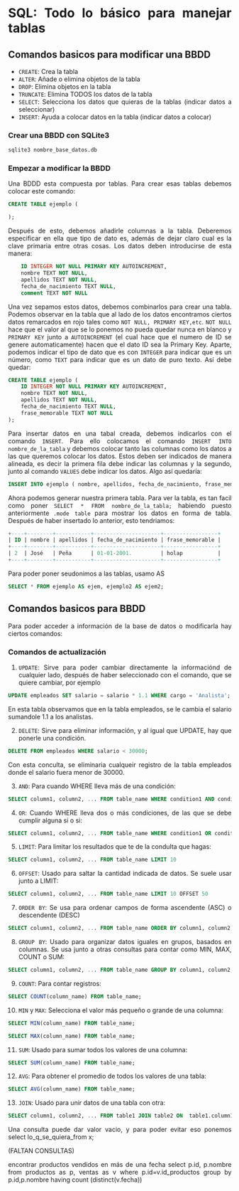 <div align="justify">

# SQL: Todo lo básico para manejar tablas

## Comandos basicos para modificar una BBDD

- `CREATE`: Crea la tabla 
- `ALTER`: Añade o elimina objetos de la tabla
- `DROP`: Elimina objetos en la tabla
- `TRUNCATE`: Elimina TODOS los datos de la tabla
- `SELECT`: Selecciona los datos que quieras de la tablas (indicar datos a seleccionar)
- `INSERT`: Ayuda a colocar datos en la tabla (indicar datos a colocar)

### Crear una BBDD con SQLite3

```sql
sqlite3 nombre_base_datos.db
```
### Empezar a modificar la BBDD

Una BDDD esta compuesta por tablas. Para crear esas tablas debemos colocar este comando:

```sql
CREATE TABLE ejemplo (

);
```
Después de esto, debemos añadirle columnas a la tabla. Deberemos especificar en ella que tipo de dato es, además de dejar claro cual es la clave primaria entre otras cosas. Los datos deben introducirse de esta manera:

```sql
    ID INTEGER NOT NULL PRIMARY KEY AUTOINCREMENT,
    nombre TEXT NOT NULL,
    apellidos TEXT NOT NULL,
    fecha_de_nacimiento TEXT NULL,
    comment TEXT NOT NULL
```

Una vez sepamos estos datos, debemos combinarlos para crear una tabla. Podemos observar en la tabla que al lado de los datos encontramos ciertos datos remarcados en rojo tales como `NOT NULL, PRIMARY KEY,etc`. `NOT NULL` hace que el valor al que se lo ponemos no pueda quedar nunca en blanco y `PRIMARY KEY` junto a `AUTOINCREMENT` (el cual hace que el numero de ID se genere automaticamente) hacen que el dato ID sea la Primary Key. Aparte, podemos indicar el tipo de dato que es con `INTEGER` para indicar que es un número, como `TEXT` para indicar que es un dato de puro texto. Así debe quedar: 

```sql
CREATE TABLE ejemplo (
    ID INTEGER NOT NULL PRIMARY KEY AUTOINCREMENT,
    nombre TEXT NOT NULL,
    apellidos TEXT NOT NULL,
    fecha_de_nacimiento TEXT NULL,
    frase_memorable TEXT NOT NULL
);
```

Para insertar datos en una tabal creada, debemos indicarlos con el comando `INSERT`. Para ello colocamos el comando `INSERT INTO nombre_de_la_tabla` y debemos colocar tanto las columnas como los datos a las que queremos colocar los datos. Estos deben ser indicados de manera alineada, es decir la primera fila debe indicar las columnas y la segundo, junto al comando `VALUES` debe indicar los datos. Algo así quedaría:

```sql
INSERT INTO ejemplo ( nombre, apellidos, fecha_de_nacimiento, frase_memorable ) VALUES ( 'José', 'Peña', '01-01-2001.', 'holap' );
```

Ahora podemos generar nuestra primera tabla. Para ver la tabla, es tan facil como poner `SELECT * FROM nombre_de_la_tabla;` habiendo puesto anteriormente `.mode table` para mostrar los datos en forma de tabla. Después de haber insertado lo anterior, esto tendriamos: 

```sql
+----+--------+-----------+---------------------+-----------------+
| ID | nombre | apellidos | fecha_de_nacimiento | frase_memorable |
+----+--------+-----------+---------------------+-----------------+
| 2  | José   | Peña      | 01-01-2001.         | holap           |
+----+--------+-----------+---------------------+-----------------+
```

Para poder poner seudonimos a las tablas, usamo AS

```sql
SELECT * FROM ejemplo AS ejem, ejemplo2 AS ejem2;
```
## Comandos basicos para BBDD

Para poder acceder a información de la base de datos o modificarla hay ciertos comandos:

### Comandos de actualización

1. `UPDATE`: Sirve para poder cambiar directamente la informaciónd de cualquier lado, después de haber seleccionado con el comando, que se quiere cambiar, por ejemplo    

```sql
UPDATE empleados SET salario = salario * 1.1 WHERE cargo = 'Analista';
```
En esta tabla observamos que en la tabla empleados, se le cambia el salario sumandole 1.1 a los analistas.

2. `DELETE`: Sirve para eliminar información, y al igual que UPDATE, hay que ponerle una condición.

```sql
DELETE FROM empleados WHERE salario < 30000;
```
Con esta conculta, se eliminaria cualqueir registro de la tabla empleados donde el salario fuera menor de 30000.

3. `AND`: Para cuando WHERE lleva más de una condición:

```sql
SELECT column1, column2, ... FROM table_name WHERE condition1 AND condition2 AND condition3 ...;
```

4. `OR`: Cuando WHERE lleva dos o más condiciones, de las que se debe cumplir alguna si o si: 

```sql
SELECT column1, column2, ... FROM table_name WHERE condition1 OR condition2 OR condition3 OR...;
```

5. `LIMIT`: Para limitar los resultados que te de la condulta que hagas: 

```sql
SELECT column1, column2, ... FROM table_name LIMIT 10
```

6. `OFFSET`: Usado para saltar la cantidad indicada de datos. Se suele usar junto a LIMIT:

```sql
SELECT column1, column2, ... FROM table_name LIMIT 10 OFFSET 50
```

7. `ORDER BY`: Se usa para ordenar campos de forma ascendente (ASC) o descendente (DESC)

```sql
SELECT column1, column2, ... FROM table_name ORDER BY column1, column2, ... ASC;
```

8. `GROUP BY`: Usado para organizar datos iguales en grupos, basados en columnas. Se usa junto a otras consultas para contar como MIN, MAX, COUNT o SUM:

```sql
SELECT column1, column2, ... FROM table_name GROUP BY column1, column2, ...
```

9. `COUNT`: Para contar registros:

```sql
SELECT COUNT(column_name) FROM table_name;
```

10. `MIN` y `MAX`: Selecciona el valor más pequeño o grande de una columna:

```sql
SELECT MIN(column_name) FROM table_name;
```
```sql
SELECT MAX(column_name) FROM table_name;
```

11. `SUM`: Usado para sumar todos los valores de una columna: 

```sql
SELECT SUM(column_name) FROM table_name;
```

12. `AVG`: Para obtener el promedio de todos los valores de una tabla:

```sql
SELECT AVG(column_name) FROM table_name;
```

13. `JOIN`: Usado para unir datos de una tabla con otra:

```sql
SELECT column1, column2, ... FROM table1 JOIN table2 ON  table1.column1 = table2.column2
```

Una consulta puede dar valor vacio, y para poder evitar eso ponemos select lo_q_se_quiera_from x;

(FALTAN CONSULTAS)

encontrar productos vendidos en más de una fecha
select p.id, p.nombre from productos as p, ventas as v where p.id=v.id_productos group by p.id,p.nombre having count (distinct(v.fecha))

















</div>
